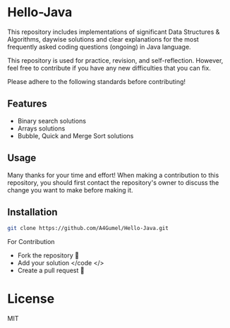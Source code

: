 # Hello-Java
This repository includes implementations of significant Data Structures & Algorithms, daywise solutions and clear explanations for the most frequently asked coding questions (ongoing) in Java language.

This repository is used for practice, revision, and self-reflection. However, feel free to contribute if you have any new difficulties that you can fix.

Please adhere to the following standards before contributing!

## Features
- Binary search solutions
- Arrays solutions
- Bubble, Quick and Merge Sort solutions

## Usage
Many thanks for your time and effort! When making a contribution to this repository, you should first contact the 
repository's owner to discuss the change you want to make before making it.

## Installation 

``` bash 
git clone https://github.com/A4Gumel/Hello-Java.git

```

For Contribution
- Fork the repository 🍴
- Add your solution </code </>
- Create a pull request 📍

# License
MIT
